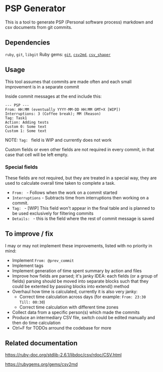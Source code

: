 # PSP Generator

This is a tool to generate PSP (Personal software process) markdown and csv documents from git commits.

## Dependencies
`ruby`, `git`, `libgit`
Ruby gems: [`git`](https://rubygems.org/gems/git), [`csv2md`](https://rubygems.org/gems/csv2md), [`csv_shaper`](https://rubygems.org/gems/csv_shaper)

## Usage
This tool assumes that commits are made often and each small improvement is in a separate commit

Inside commit messages at the end include this:
```
--- PSP ---
From: HH:MM (eventually YYYY-MM-DD HH:MM GMT+X [WIP])
Interruptions: 3 (Coffee break); MM (Reason)
Tag: Task1
Action: Adding tests
Custom 0: Some text
Custom 1: Some text
```

NOTE: `Tag: ` field is WIP and currently does not work

Custom fields or even other fields are not required in every commit, in that case that cell will be left empty.

### Special fields
These fields are not required, but they are treated in a special way, they are used to calculate overall time taken to complete a task.
* `From: ` - Follows when the work on a commit started
* `Interruptions` - Subtracts time from interruptions then working on a commit.
* `Tag: ` - [WIP] This field won't appear in the final table and is planned to be used exclusively for filtering commits
* `Details: ` - this is the field where the rest of commit message is saved 

## To improve / fix

I may or may not implement these improvements, listed with no priority in mind:

* Implement `From: @prev_commit`
* Implement tags
* Implement generation of time spent summary by action and files
* Improve how fields are parsed; it's janky
	IDEA: each fields (or a group of fields) parsing should be moved into separate blocks such that they could be extented by passing blocks into extend() method
* Overhaul how time is calculated, currently it is also very janky:
	- Correct time calculation across days (for example: `From: 23:30 Till: 00:30`) 
	- Correct time calculation with different time zones
* Collect data from a specific person(s) which made the commits
* Produce an intermediary CSV file, switch could be edited manually and then do time calculation
* Ctrl+F for TODOs arround the codebase for more

## Related documentation
<https://ruby-doc.org/stdlib-2.6.1/libdoc/csv/rdoc/CSV.html>

<https://rubygems.org/gems/csv2md>

